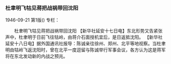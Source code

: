 ### 杜聿明飞牯见蒋把战祸带回沈阳

1946-09-21
第1版()
专栏：

　　杜聿明飞牯见蒋把战祸带回沈阳
    【新华社延安十七日电】东北形势又告紧张声中，杜聿明于日前飞往牯岭，由蒋介石面授机宜后，是日返抵沈阳。
    【新华社延安十八日电】据外国通讯社报导：陈诚亲往徐州、郑州、北平等地视察。当杜聿明由牯岭飞返沈阳时，曾在北平一度逗留与陈诚举行军事会议，各方认为这是蒋军将在东北发动新的内战之预兆。
